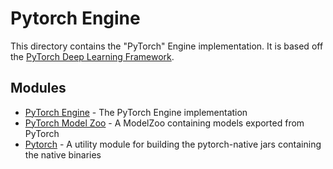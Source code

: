 # Pytorch Engine

This directory contains the "PyTorch" Engine implementation.
It is based off the [PyTorch Deep Learning Framework](https://pytorch.org/).

## Modules

- [PyTorch Engine](pytorch-engine) - The PyTorch Engine implementation
- [PyTorch Model Zoo](pytorch-model-zoo) - A ModelZoo containing models exported from PyTorch
- [Pytorch](pytorch-native) - A utility module for building the pytorch-native jars containing the native binaries
